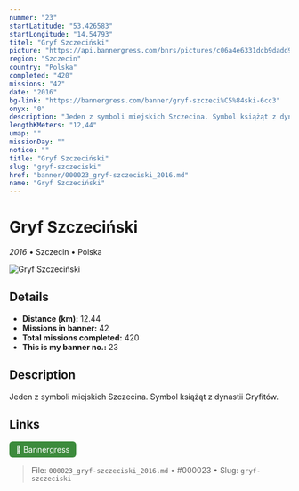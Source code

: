 ```yaml
---
nummer: "23"
startLatitude: "53.426583"
startLongitude: "14.54793"
titel: "Gryf Szczeciński"
picture: "https://api.bannergress.com/bnrs/pictures/c06a4e6331dcb9dadd919ff242cc385f"
region: "Szczecin"
country: "Polska"
completed: "420"
missions: "42"
date: "2016"
bg-link: "https://bannergress.com/banner/gryf-szczeci%C5%84ski-6cc3"
onyx: "0"
description: "Jeden z symboli miejskich Szczecina. Symbol książąt z dynastii Gryfitów."
lengthKMeters: "12,44"
umap: ""
missionDay: ""
notice: ""
title: "Gryf Szczeciński"
slug: "gryf-szczeciski"
href: "banner/000023_gryf-szczeciski_2016.md"
name: "Gryf Szczeciński"
---
```

# Gryf Szczeciński

*2016* • Szczecin • Polska

![Gryf Szczeciński](https://api.bannergress.com/bnrs/pictures/c06a4e6331dcb9dadd919ff242cc385f)



## Details
- **Distance (km):** 12.44
- **Missions in banner:** 42
- **Total missions completed:** 420
- **This is my banner no.:** 23



## Description
Jeden z symboli miejskich Szczecina. Symbol książąt z dynastii Gryfitów.



## Links
<a href="https://bannergress.com/banner/gryf-szczeci%C5%84ski-6cc3" target="_blank" style="display:inline-block;margin-right:8px;padding:6px 12px;background:#3c8b3c;color:#fff;text-decoration:none;border-radius:6px;">🔗 Bannergress</a>



> File: `000023_gryf-szczeciski_2016.md` • #000023 • Slug: `gryf-szczeciski`
